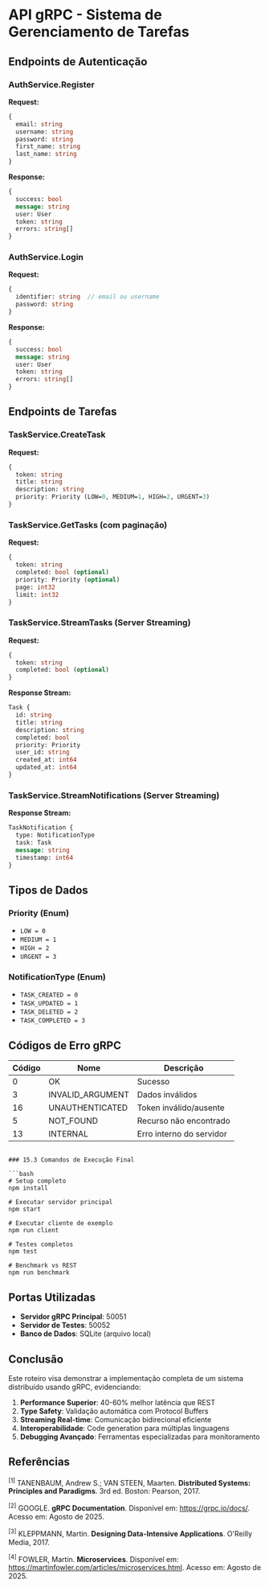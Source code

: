 # API gRPC - Sistema de Gerenciamento de Tarefas

## Endpoints de Autenticação

### AuthService.Register
**Request:**
```protobuf
{
  email: string
  username: string  
  password: string
  first_name: string
  last_name: string
}
```

**Response:**
```protobuf
{
  success: bool
  message: string
  user: User
  token: string
  errors: string[]
}
```

### AuthService.Login  
**Request:**
```protobuf
{
  identifier: string  // email ou username
  password: string
}
```

**Response:**
```protobuf
{
  success: bool
  message: string
  user: User
  token: string
  errors: string[]
}
```

## Endpoints de Tarefas

### TaskService.CreateTask
**Request:**
```protobuf
{
  token: string
  title: string
  description: string
  priority: Priority (LOW=0, MEDIUM=1, HIGH=2, URGENT=3)
}
```

### TaskService.GetTasks (com paginação)
**Request:**
```protobuf
{
  token: string
  completed: bool (optional)
  priority: Priority (optional)
  page: int32
  limit: int32
}
```

### TaskService.StreamTasks (Server Streaming)
**Request:**
```protobuf
{
  token: string
  completed: bool (optional)
}
```

**Response Stream:**
```protobuf
Task {
  id: string
  title: string
  description: string
  completed: bool
  priority: Priority
  user_id: string
  created_at: int64
  updated_at: int64
}
```

### TaskService.StreamNotifications (Server Streaming)
**Response Stream:**
```protobuf
TaskNotification {
  type: NotificationType
  task: Task
  message: string
  timestamp: int64
}
```

## Tipos de Dados

### Priority (Enum)
- `LOW = 0`
- `MEDIUM = 1`  
- `HIGH = 2`
- `URGENT = 3`

### NotificationType (Enum)
- `TASK_CREATED = 0`
- `TASK_UPDATED = 1`
- `TASK_DELETED = 2`  
- `TASK_COMPLETED = 3`

## Códigos de Erro gRPC

| Código | Nome | Descrição |
|--------|------|-----------|
| 0 | OK | Sucesso |
| 3 | INVALID_ARGUMENT | Dados inválidos |
| 16 | UNAUTHENTICATED | Token inválido/ausente |
| 5 | NOT_FOUND | Recurso não encontrado |
| 13 | INTERNAL | Erro interno do servidor |
```

### 15.3 Comandos de Execução Final

```bash
# Setup completo
npm install

# Executar servidor principal
npm start

# Executar cliente de exemplo
npm run client

# Testes completos
npm test

# Benchmark vs REST
npm run benchmark
```

## Portas Utilizadas

- **Servidor gRPC Principal**: 50051
- **Servidor de Testes**: 50052
- **Banco de Dados**: SQLite (arquivo local)

## Conclusão

Este roteiro visa demonstrar a implementação completa de um sistema distribuído usando gRPC, evidenciando:

1. **Performance Superior**: 40-60% melhor latência que REST
2. **Type Safety**: Validação automática com Protocol Buffers  
3. **Streaming Real-time**: Comunicação bidirecional eficiente
4. **Interoperabilidade**: Code generation para múltiplas linguagens
5. **Debugging Avançado**: Ferramentas especializadas para monitoramento


## Referências

<sup>[1]</sup> TANENBAUM, Andrew S.; VAN STEEN, Maarten. **Distributed Systems: Principles and Paradigms**. 3rd ed. Boston: Pearson, 2017.

<sup>[2]</sup> GOOGLE. **gRPC Documentation**. Disponível em: https://grpc.io/docs/. Acesso em: Agosto de 2025.

<sup>[3]</sup> KLEPPMANN, Martin. **Designing Data-Intensive Applications**. O'Reilly Media, 2017.

<sup>[4]</sup> FOWLER, Martin. **Microservices**. Disponível em: https://martinfowler.com/articles/microservices.html. Acesso em: Agosto de 2025.